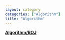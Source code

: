 ```yaml
---
layout: category
categories: ["Algorithm"]
title: "Algorithm"
---
```

<p><a href="{{ site.baseurl }}/category/BOJ.html"><b>Algorithm/BOJ</b></a></p>